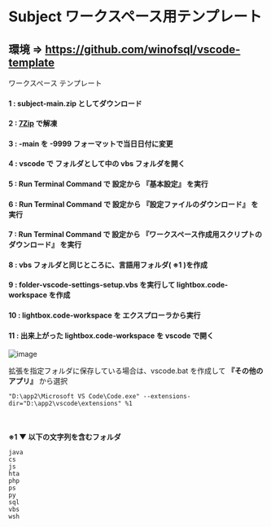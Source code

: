# Subject ワークスペース用テンプレート

## 環境 => https://github.com/winofsql/vscode-template
ワークスペース テンプレート

#### 1 : subject-main.zip としてダウンロード

#### 2 : [7Zip](https://sevenzip.osdn.jp/) で解凍

#### 3 : -main を -9999 フォーマットで当日日付に変更

#### 4 : vscode で フォルダとして中の vbs フォルダを開く

#### 5 : Run Terminal Command で 設定から 『基本設定』 を実行

#### 6 : Run Terminal Command で 設定から 『設定ファイルのダウンロード』 を実行

#### 7 : Run Terminal Command で 設定から 『ワークスペース作成用スクリプトのダウンロード』 を実行

#### 8 : vbs フォルダと同じところに、言語用フォルダ( ※1 )を作成

#### 9 : folder-vscode-settings-setup.vbs を実行して lightbox.code-workspace を作成

#### 10 : lightbox.code-workspace を エクスプローラから実行

#### 11 : 出来上がった lightbox.code-workspace を vscode で開く
![image](https://user-images.githubusercontent.com/1501327/134792059-fea2d3a3-c180-4246-bc03-5f3a6814adaf.png)

拡張を指定フォルダに保存している場合は、vscode.bat を作成して **『その他のアプリ』** から選択
```
"D:\app2\Microsoft VS Code\Code.exe" --extensions-dir="D:\app2\vscode\extensions" %1
```

\
\
**※1 ▼ 以下の文字列を含むフォルダ**
```
java
cs
js
hta
php
ps
py
sql
vbs
wsh
```
